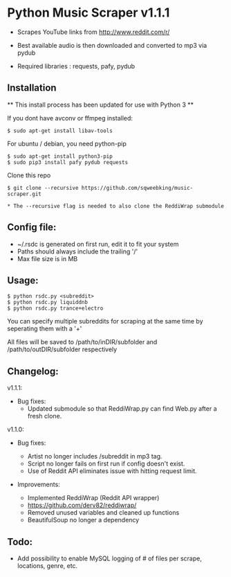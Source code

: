 Python Music Scraper v1.1.1
======

* Scrapes YouTube links from http://www.reddit.com/r/<subreddit>

* Best available audio is then downloaded and converted to mp3 via pydub

* Required libraries :  requests, pafy, pydub


## Installation

** This install process has been updated for use with Python 3 **

If you dont have avconv or ffmpeg installed:

    $ sudo apt-get install libav-tools

For ubuntu / debian, you need python-pip

    $ sudo apt-get install python3-pip
    $ sudo pip3 install pafy pydub requests

Clone this repo

    $ git clone --recursive https://github.com/sqweebking/music-scraper.git

    * The --recursive flag is needed to also clone the ReddiWrap submodule


## Config file:

* ~/.rsdc is generated on first run, edit it to fit your system
* Paths should always include the trailing '/'
* Max file size is in MB

## Usage:

    $ python rsdc.py <subreddit>
    $ python rsdc.py liquiddnb
    $ python rsdc.py trance+electro
    
You can specify multiple subreddits for scraping at the same time by seperating them with a '+'

All files will be saved to /path/to/inDIR/subfolder and /path/to/outDIR/subfolder respectively    

## Changelog:
v1.1.1:
* Bug fixes:
  * Updated submodule so that ReddiWrap.py can find Web.py after a fresh clone.

v1.1.0:
* Bug fixes:
  * Artist no longer includes /subreddit in mp3 tag.
  * Script no longer fails on first run if config doesn't exist.
  * Use of Reddit API eliminates issue with hitting request limit.

* Improvements:
  * Implemented ReddiWrap (Reddit API wrapper)
  * https://github.com/derv82/reddiwrap/
  * Removed unused variables and cleaned up functions
  * BeautifulSoup no longer a dependency

## Todo: 

* Add possibility to enable MySQL logging of # of files per scrape, locations, genre, etc.

